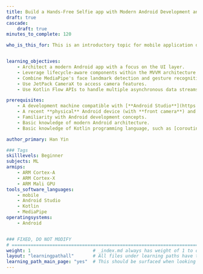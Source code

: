 ```yaml
---
title: Build a Hands-Free Selfie app with Modern Android Development and MediaPipe Multimodal AI
draft: true
cascade:
    draft: true
minutes_to_complete: 120

who_is_this_for: This is an introductory topic for mobile application developers interested in learning how to build an Android selfie app with MediaPipe, Kotlin flows and CameraX, following the modern Android architecture design.


learning_objectives: 
    - Architect a modern Android app with a focus on the UI layer.
    - Leverage lifecycle-aware components within the MVVM architecture.
    - Combine MediaPipe's face landmark detection and gesture recognition for a multimodel selfie solution.
    - Use JetPack CameraX to access camera features.
    - Use Kotlin Flow APIs to handle multiple asynchronous data streams.

prerequisites:
    - A development machine compatible with [**Android Studio**](https://developer.android.com/studio).
    - A recent **physical** Android device (with **front camera**) and a USB **data** cable.
    - Familiarity with Android development concepts.
    - Basic knowledge of modern Android architecture.
    - Basic knowledge of Kotlin programming language, such as [coroutines](https://kotlinlang.org/docs/coroutines-overview.html) and [flows](https://kotlinlang.org/docs/flow.html).

author_primary: Han Yin

### Tags
skilllevels: Beginner
subjects: ML
armips:
    - ARM Cortex-A
    - ARM Cortex-X
    - ARM Mali GPU
tools_software_languages:
    - mobile
    - Android Studio
    - Kotlin
    - MediaPipe
operatingsystems:
    - Android


### FIXED, DO NOT MODIFY
# ================================================================================
weight: 1                       # _index.md always has weight of 1 to order correctly
layout: "learningpathall"       # All files under learning paths have this same wrapper
learning_path_main_page: "yes"  # This should be surfaced when looking for related content. Only set for _index.md of learning path content.
---
```

